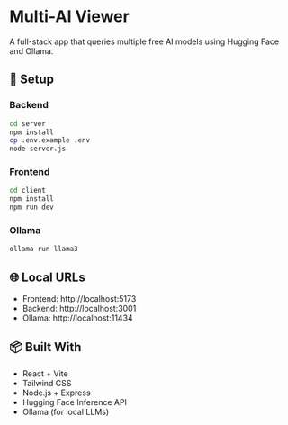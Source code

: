 # Multi-AI Viewer

A full-stack app that queries multiple free AI models using Hugging Face and Ollama.

## 🔧 Setup

### Backend

```bash
cd server
npm install
cp .env.example .env
node server.js
```

### Frontend

```bash
cd client
npm install
npm run dev
```

### Ollama

```bash
ollama run llama3
```

## 🌐 Local URLs

- Frontend: http://localhost:5173
- Backend: http://localhost:3001
- Ollama: http://localhost:11434

## 📦 Built With

- React + Vite
- Tailwind CSS
- Node.js + Express
- Hugging Face Inference API
- Ollama (for local LLMs)
